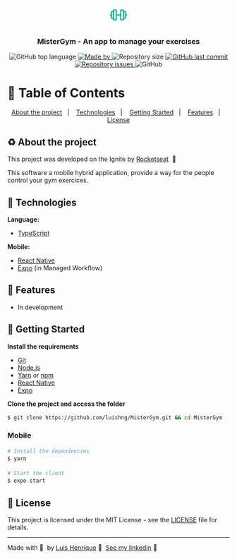 <h1 align="center">
  <img src=".github/logo.png" alt="Logo">
</h1>

<h3 align="center">
  MisterGym - An app to manage your exercises
</h3>

<p align="center">
  <img alt="GitHub top language" src="https://img.shields.io/github/languages/top/luishng/MisterGym?color=00875F">

  <a href="https://www.linkedin.com/in/luishng/">
    <img alt="Made by" src="https://img.shields.io/badge/made%20by-Luis%20Henrique-00875F">
  </a>

  <img alt="Repository size" src="https://img.shields.io/github/repo-size/luishng/MisterGym?color=00875F">

  <a href="https://github.com/luishng/MisterGym/commits/main">
    <img alt="GitHub last commit" src="https://img.shields.io/github/last-commit/luishng/MisterGym?color=00875F">
  </a>

  <a href="https://github.com/luishng/MisterGym/issues">
    <img alt="Repository issues" src="https://img.shields.io/github/issues/luishng/MisterGym?color=00875F">
  </a>

  <img alt="GitHub" src="https://img.shields.io/github/license/luishng/MisterGym?color=00875F">
</p>

# :pushpin: Table of Contents

<p align="center">
  <a href="#recycle-about-the-project">About the project</a>&nbsp;&nbsp;&nbsp;|&nbsp;&nbsp;&nbsp;
  <a href="#-technologies">Technologies</a>&nbsp;&nbsp;&nbsp;|&nbsp;&nbsp;&nbsp;
  <a href="#-getting-started">Getting Started</a>&nbsp;&nbsp;&nbsp;|&nbsp;&nbsp;&nbsp;
  <a href="#-features">Features</a>&nbsp;&nbsp;&nbsp;|&nbsp;&nbsp;&nbsp;
  <a href="#-license">License</a>
</p>

## :recycle: About the project

This project was developed on the Ignite by [Rocketseat](https://rocketseat.com.br/) &nbsp;🚀

This software a mobile hybrid application, provide a way for the people control your gym exercices.

## 🚀 Technologies

**Language:**

- [TypeScript](https://www.typescriptlang.org/)

**Mobile:**

- [React Native](https://reactnative.dev/)
- [Expo](https://docs.expo.io/) (in Managed Workflow)

## 🔗 Features

- In development

## 🏁 Getting Started

**Install the requirements**

- [Git](https://git-scm.com/)
- [Node.js](https://nodejs.org/en/)
- [Yarn](https://classic.yarnpkg.com/) or [npm](https://www.npmjs.com/)
- [React Native](https://reactnative.dev/)
- [Expo](https://docs.expo.io/)

**Clone the project and access the folder**

```bash
$ git clone https://github.com/luishng/MisterGym.git && cd MisterGym
```

### Mobile

```bash
# Install the dependencies
$ yarn

# Start the client
$ expo start
```

## 📝 License

This project is licensed under the MIT License - see the [LICENSE](LICENSE) file for details.

---

Made with 💜&nbsp; by [Luis Henrique](https://github.com/luishng) 👋 &nbsp;[See my linkedin](https://www.linkedin.com/in/luishng/) 👷
